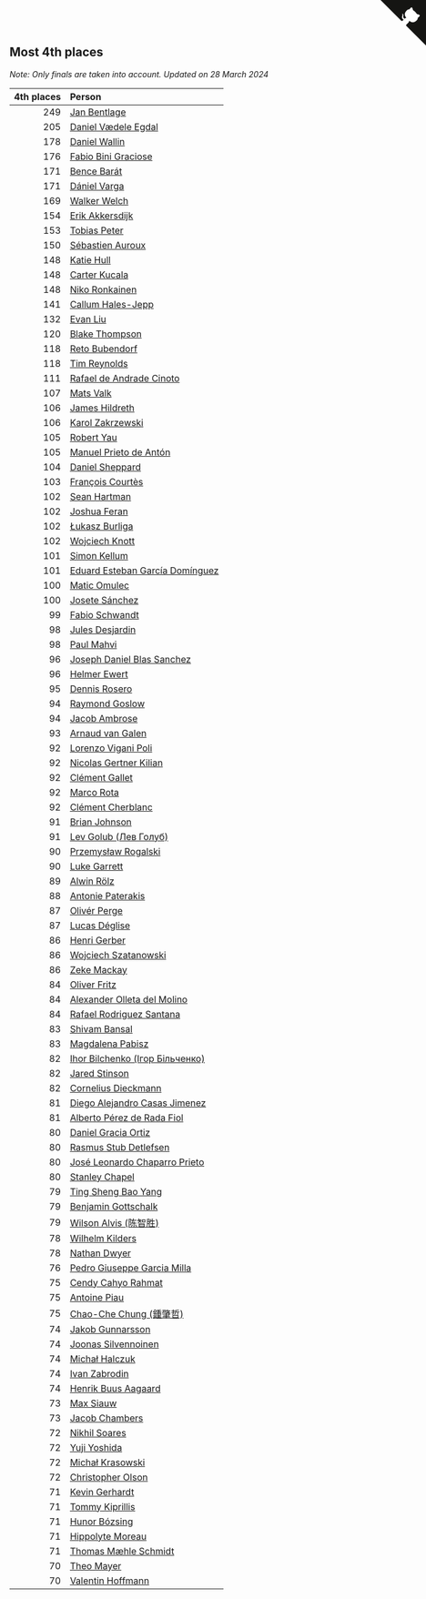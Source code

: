 ## Most 4th places

*Note: Only finals are taken into account.*
*Updated on 28 March 2024*

| 4th places | Person |
| ---: | :--- |
| 249 | [Jan Bentlage](https://www.worldcubeassociation.org/persons/2010BENT01) |
| 205 | [Daniel Vædele Egdal](https://www.worldcubeassociation.org/persons/2013EGDA01) |
| 178 | [Daniel Wallin](https://www.worldcubeassociation.org/persons/2013WALL03) |
| 176 | [Fabio Bini Graciose](https://www.worldcubeassociation.org/persons/2010GRAC02) |
| 171 | [Bence Barát](https://www.worldcubeassociation.org/persons/2008BARA01) |
| 171 | [Dániel Varga](https://www.worldcubeassociation.org/persons/2008VARG01) |
| 169 | [Walker Welch](https://www.worldcubeassociation.org/persons/2011WELC01) |
| 154 | [Erik Akkersdijk](https://www.worldcubeassociation.org/persons/2005AKKE01) |
| 153 | [Tobias Peter](https://www.worldcubeassociation.org/persons/2014PETE03) |
| 150 | [Sébastien Auroux](https://www.worldcubeassociation.org/persons/2008AURO01) |
| 148 | [Katie Hull](https://www.worldcubeassociation.org/persons/2010HULL01) |
| 148 | [Carter Kucala](https://www.worldcubeassociation.org/persons/2015KUCA01) |
| 148 | [Niko Ronkainen](https://www.worldcubeassociation.org/persons/2010RONK01) |
| 141 | [Callum Hales-Jepp](https://www.worldcubeassociation.org/persons/2012HALE01) |
| 132 | [Evan Liu](https://www.worldcubeassociation.org/persons/2009LIUE01) |
| 120 | [Blake Thompson](https://www.worldcubeassociation.org/persons/2010THOM03) |
| 118 | [Reto Bubendorf](https://www.worldcubeassociation.org/persons/2012BUBE01) |
| 118 | [Tim Reynolds](https://www.worldcubeassociation.org/persons/2005REYN01) |
| 111 | [Rafael de Andrade Cinoto](https://www.worldcubeassociation.org/persons/2007CINO01) |
| 107 | [Mats Valk](https://www.worldcubeassociation.org/persons/2007VALK01) |
| 106 | [James Hildreth](https://www.worldcubeassociation.org/persons/2009HILD01) |
| 106 | [Karol Zakrzewski](https://www.worldcubeassociation.org/persons/2014ZAKR01) |
| 105 | [Robert Yau](https://www.worldcubeassociation.org/persons/2009YAUR01) |
| 105 | [Manuel Prieto de Antón](https://www.worldcubeassociation.org/persons/2015ANTO04) |
| 104 | [Daniel Sheppard](https://www.worldcubeassociation.org/persons/2009SHEP01) |
| 103 | [François Courtès](https://www.worldcubeassociation.org/persons/2008COUR01) |
| 102 | [Sean Hartman](https://www.worldcubeassociation.org/persons/2016HART02) |
| 102 | [Joshua Feran](https://www.worldcubeassociation.org/persons/2011FERA01) |
| 102 | [Łukasz Burliga](https://www.worldcubeassociation.org/persons/2013BURL01) |
| 102 | [Wojciech Knott](https://www.worldcubeassociation.org/persons/2011KNOT01) |
| 101 | [Simon Kellum](https://www.worldcubeassociation.org/persons/2016KELL12) |
| 101 | [Eduard Esteban García Domínguez](https://www.worldcubeassociation.org/persons/2011EDUA01) |
| 100 | [Matic Omulec](https://www.worldcubeassociation.org/persons/2010OMUL02) |
| 100 | [Josete Sánchez](https://www.worldcubeassociation.org/persons/2015SANC18) |
| 99 | [Fabio Schwandt](https://www.worldcubeassociation.org/persons/2014SCHW02) |
| 98 | [Jules Desjardin](https://www.worldcubeassociation.org/persons/2010DESJ01) |
| 98 | [Paul Mahvi](https://www.worldcubeassociation.org/persons/2012MAHV01) |
| 96 | [Joseph Daniel Blas Sanchez](https://www.worldcubeassociation.org/persons/2016SANC08) |
| 96 | [Helmer Ewert](https://www.worldcubeassociation.org/persons/2015EWER01) |
| 95 | [Dennis Rosero](https://www.worldcubeassociation.org/persons/2010ROSE03) |
| 94 | [Raymond Goslow](https://www.worldcubeassociation.org/persons/2014GOSL01) |
| 94 | [Jacob Ambrose](https://www.worldcubeassociation.org/persons/2010AMBR01) |
| 93 | [Arnaud van Galen](https://www.worldcubeassociation.org/persons/2006GALE01) |
| 92 | [Lorenzo Vigani Poli](https://www.worldcubeassociation.org/persons/2007POLI01) |
| 92 | [Nicolas Gertner Kilian](https://www.worldcubeassociation.org/persons/2013GERT01) |
| 92 | [Clément Gallet](https://www.worldcubeassociation.org/persons/2004GALL02) |
| 92 | [Marco Rota](https://www.worldcubeassociation.org/persons/2009ROTA01) |
| 92 | [Clément Cherblanc](https://www.worldcubeassociation.org/persons/2014CHER05) |
| 91 | [Brian Johnson](https://www.worldcubeassociation.org/persons/2013JOHN10) |
| 91 | [Lev Golub (Лев Голуб)](https://www.worldcubeassociation.org/persons/2014HOLU01) |
| 90 | [Przemysław Rogalski](https://www.worldcubeassociation.org/persons/2013ROGA02) |
| 90 | [Luke Garrett](https://www.worldcubeassociation.org/persons/2017GARR05) |
| 89 | [Alwin Rölz](https://www.worldcubeassociation.org/persons/2016ROLZ01) |
| 88 | [Antonie Paterakis](https://www.worldcubeassociation.org/persons/2012PATE01) |
| 87 | [Olivér Perge](https://www.worldcubeassociation.org/persons/2007PERG01) |
| 87 | [Lucas Déglise](https://www.worldcubeassociation.org/persons/2015DEGL01) |
| 86 | [Henri Gerber](https://www.worldcubeassociation.org/persons/2014GERB01) |
| 86 | [Wojciech Szatanowski](https://www.worldcubeassociation.org/persons/2011SZAT01) |
| 86 | [Zeke Mackay](https://www.worldcubeassociation.org/persons/2015MACK06) |
| 84 | [Oliver Fritz](https://www.worldcubeassociation.org/persons/2014FRIT02) |
| 84 | [Alexander Olleta del Molino](https://www.worldcubeassociation.org/persons/2008OLLE01) |
| 84 | [Rafael Rodriguez Santana](https://www.worldcubeassociation.org/persons/2012SANT12) |
| 83 | [Shivam Bansal](https://www.worldcubeassociation.org/persons/2011BANS02) |
| 83 | [Magdalena Pabisz](https://www.worldcubeassociation.org/persons/2017PABI01) |
| 82 | [Ihor Bilchenko (Ігор Більченко)](https://www.worldcubeassociation.org/persons/2011BILC01) |
| 82 | [Jared Stinson](https://www.worldcubeassociation.org/persons/2014STIN01) |
| 82 | [Cornelius Dieckmann](https://www.worldcubeassociation.org/persons/2009DIEC01) |
| 81 | [Diego Alejandro Casas Jimenez](https://www.worldcubeassociation.org/persons/2014JIME05) |
| 81 | [Alberto Pérez de Rada Fiol](https://www.worldcubeassociation.org/persons/2011FIOL01) |
| 80 | [Daniel Gracia Ortiz](https://www.worldcubeassociation.org/persons/2009ORTI01) |
| 80 | [Rasmus Stub Detlefsen](https://www.worldcubeassociation.org/persons/2014DETL01) |
| 80 | [José Leonardo Chaparro Prieto](https://www.worldcubeassociation.org/persons/2011CHAP01) |
| 80 | [Stanley Chapel](https://www.worldcubeassociation.org/persons/2016CHAP04) |
| 79 | [Ting Sheng Bao Yang](https://www.worldcubeassociation.org/persons/2008BAOY01) |
| 79 | [Benjamin Gottschalk](https://www.worldcubeassociation.org/persons/2016GOTT01) |
| 79 | [Wilson Alvis (陈智胜)](https://www.worldcubeassociation.org/persons/2011ALVI01) |
| 78 | [Wilhelm Kilders](https://www.worldcubeassociation.org/persons/2010KILD02) |
| 78 | [Nathan Dwyer](https://www.worldcubeassociation.org/persons/2011DWYE02) |
| 76 | [Pedro Giuseppe Garcia Milla](https://www.worldcubeassociation.org/persons/2016MILL07) |
| 75 | [Cendy Cahyo Rahmat](https://www.worldcubeassociation.org/persons/2010RAHM02) |
| 75 | [Antoine Piau](https://www.worldcubeassociation.org/persons/2008PIAU01) |
| 75 | [Chao-Che Chung (鍾肇哲)](https://www.worldcubeassociation.org/persons/2012CHON03) |
| 74 | [Jakob Gunnarsson](https://www.worldcubeassociation.org/persons/2015GUNN01) |
| 74 | [Joonas Silvennoinen](https://www.worldcubeassociation.org/persons/2016SILV07) |
| 74 | [Michał Halczuk](https://www.worldcubeassociation.org/persons/2006HALC01) |
| 74 | [Ivan Zabrodin](https://www.worldcubeassociation.org/persons/2012ZABR01) |
| 74 | [Henrik Buus Aagaard](https://www.worldcubeassociation.org/persons/2006BUUS01) |
| 73 | [Max Siauw](https://www.worldcubeassociation.org/persons/2017SIAU02) |
| 73 | [Jacob Chambers](https://www.worldcubeassociation.org/persons/2017CHAM09) |
| 72 | [Nikhil Soares](https://www.worldcubeassociation.org/persons/2015SOAR01) |
| 72 | [Yuji Yoshida](https://www.worldcubeassociation.org/persons/2015YOSH01) |
| 72 | [Michał Krasowski](https://www.worldcubeassociation.org/persons/2013KRAS02) |
| 72 | [Christopher Olson](https://www.worldcubeassociation.org/persons/2009OLSO01) |
| 71 | [Kevin Gerhardt](https://www.worldcubeassociation.org/persons/2013GERH01) |
| 71 | [Tommy Kiprillis](https://www.worldcubeassociation.org/persons/2014KIPR01) |
| 71 | [Hunor Bózsing](https://www.worldcubeassociation.org/persons/2009BOZS01) |
| 71 | [Hippolyte Moreau](https://www.worldcubeassociation.org/persons/2008MORE02) |
| 71 | [Thomas Mæhle Schmidt](https://www.worldcubeassociation.org/persons/2013SCHM02) |
| 70 | [Theo Mayer](https://www.worldcubeassociation.org/persons/2012MAYE01) |
| 70 | [Valentin Hoffmann](https://www.worldcubeassociation.org/persons/2011HOFF02) |


<a href="https://github.com/jonatanklosko/wca_statistics" class="github-corner" aria-label="View source on Github"><svg width="80" height="80" viewBox="0 0 250 250" style="fill:#151513; color:#fff; position: absolute; top: 0; border: 0; right: 0;" aria-hidden="true"><path d="M0,0 L115,115 L130,115 L142,142 L250,250 L250,0 Z"></path><path d="M128.3,109.0 C113.8,99.7 119.0,89.6 119.0,89.6 C122.0,82.7 120.5,78.6 120.5,78.6 C119.2,72.0 123.4,76.3 123.4,76.3 C127.3,80.9 125.5,87.3 125.5,87.3 C122.9,97.6 130.6,101.9 134.4,103.2" fill="currentColor" style="transform-origin: 130px 106px;" class="octo-arm"></path><path d="M115.0,115.0 C114.9,115.1 118.7,116.5 119.8,115.4 L133.7,101.6 C136.9,99.2 139.9,98.4 142.2,98.6 C133.8,88.0 127.5,74.4 143.8,58.0 C148.5,53.4 154.0,51.2 159.7,51.0 C160.3,49.4 163.2,43.6 171.4,40.1 C171.4,40.1 176.1,42.5 178.8,56.2 C183.1,58.6 187.2,61.8 190.9,65.4 C194.5,69.0 197.7,73.2 200.1,77.6 C213.8,80.2 216.3,84.9 216.3,84.9 C212.7,93.1 206.9,96.0 205.4,96.6 C205.1,102.4 203.0,107.8 198.3,112.5 C181.9,128.9 168.3,122.5 157.7,114.1 C157.9,116.9 156.7,120.9 152.7,124.9 L141.0,136.5 C139.8,137.7 141.6,141.9 141.8,141.8 Z" fill="currentColor" class="octo-body"></path></svg></a><style>.github-corner:hover .octo-arm{animation:octocat-wave 560ms ease-in-out}@keyframes octocat-wave{0%,100%{transform:rotate(0)}20%,60%{transform:rotate(-25deg)}40%,80%{transform:rotate(10deg)}}@media (max-width:500px){.github-corner:hover .octo-arm{animation:none}.github-corner .octo-arm{animation:octocat-wave 560ms ease-in-out}}</style>
